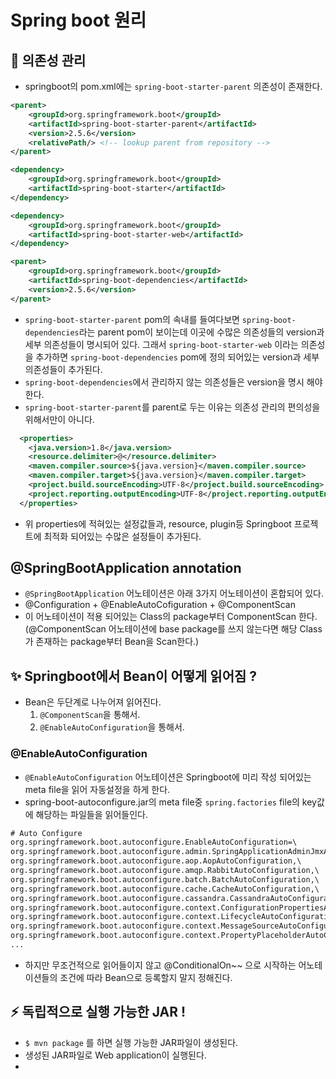 # Spring boot 원리

## 🌈 의존성 관리
- springboot의 pom.xml에는 `spring-boot-starter-parent` 의존성이 존재한다.
```xml
<parent>
    <groupId>org.springframework.boot</groupId>
    <artifactId>spring-boot-starter-parent</artifactId>
    <version>2.5.6</version>
    <relativePath/> <!-- lookup parent from repository -->
</parent>

<dependency>
    <groupId>org.springframework.boot</groupId>
    <artifactId>spring-boot-starter</artifactId>
</dependency>

<dependency>
    <groupId>org.springframework.boot</groupId>
    <artifactId>spring-boot-starter-web</artifactId>
</dependency>
```

```xml
<parent>
    <groupId>org.springframework.boot</groupId>
    <artifactId>spring-boot-dependencies</artifactId>
    <version>2.5.6</version>
</parent>
```
- `spring-boot-starter-parent` pom의 속내를 들여다보면 `spring-boot-dependencies`라는 parent pom이 보이는데 이곳에 수많은 의존성들의 version과 세부 의존성들이 명시되어 있다. 그래서 `spring-boot-starter-web` 이라는 의존성을 추가하면 `spring-boot-dependencies` pom에 정의 되어있는 version과 세부 의존성들이 추가된다.
- `spring-boot-dependencies`에서 관리하지 않는 의존성들은 version을 명시 해야한다.
- `spring-boot-starter-parent`를 parent로 두는 이유는 의존성 관리의 편의성을 위해서만이 아니다.

```xml
  <properties>
    <java.version>1.8</java.version>
    <resource.delimiter>@</resource.delimiter>
    <maven.compiler.source>${java.version}</maven.compiler.source>
    <maven.compiler.target>${java.version}</maven.compiler.target>
    <project.build.sourceEncoding>UTF-8</project.build.sourceEncoding>
    <project.reporting.outputEncoding>UTF-8</project.reporting.outputEncoding>
  </properties>
```
- 위 properties에 적혀있는 설정값들과, resource, plugin등 Springboot 프로젝트에 최적화 되어있는 수많은 설정들이 추가된다.

## @SpringBootApplication annotation
- `@SpringBootApplication` 어노테이션은 아래 3가지 어노테이션이 혼합되어 있다.
- @Configuration + @EnableAutoCofiguration + @ComponentScan
- 이 어노테이션이 적용 되어있는 Class의 package부터 ComponentScan 한다. (@ComponentScan 어노테이션에 base package를 쓰지 않는다면 해당 Class가 존재하는 package부터 Bean을 Scan한다.)

## ✨ Springboot에서 Bean이 어떻게 읽어짐 ?
- Bean은 두단계로 나누어져 읽어진다.
    1. `@ComponentScan`을 통해서.
    2. `@EnableAutoConfiguration`을 통해서.

### @EnableAutoConfiguration
- `@EnableAutoConfiguration` 어노테이션은 Springboot에 미리 작성 되어있는 meta file을 읽어 자동설정을 하게 한다.
- spring-boot-autoconfigure.jar의 meta file중 `spring.factories` file의 key값에 해당하는 파일들을 읽어들인다.
```xml
# Auto Configure
org.springframework.boot.autoconfigure.EnableAutoConfiguration=\
org.springframework.boot.autoconfigure.admin.SpringApplicationAdminJmxAutoConfiguration,\
org.springframework.boot.autoconfigure.aop.AopAutoConfiguration,\
org.springframework.boot.autoconfigure.amqp.RabbitAutoConfiguration,\
org.springframework.boot.autoconfigure.batch.BatchAutoConfiguration,\
org.springframework.boot.autoconfigure.cache.CacheAutoConfiguration,\
org.springframework.boot.autoconfigure.cassandra.CassandraAutoConfiguration,\
org.springframework.boot.autoconfigure.context.ConfigurationPropertiesAutoConfiguration,\
org.springframework.boot.autoconfigure.context.LifecycleAutoConfiguration,\
org.springframework.boot.autoconfigure.context.MessageSourceAutoConfiguration,\
org.springframework.boot.autoconfigure.context.PropertyPlaceholderAutoConfiguration,\
...
```
- 하지만 무조건적으로 읽어들이지 않고 @ConditionalOn~~ 으로 시작하는 어노테이션들의 조건에 따라 Bean으로 등록할지 말지 정해진다.

## ⚡️ 독립적으로 실행 가능한 JAR !

- `$ mvn package` 를 하면 실행 가능한 JAR파일이 생성된다.
- 생성된 JAR파일로 Web application이 실행된다.
- 